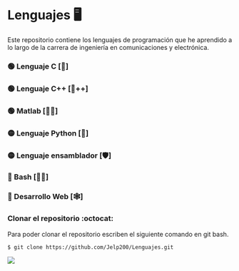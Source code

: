 # Lenguajes :desktop_computer:
Este repositorio contiene los lenguajes de programación que he aprendido a lo largo de la carrera de ingeniería en comunicaciones y electrónica.

### :green_circle: Lenguaje C [:croissant:]
### :green_circle: Lenguaje C++ [:croissant:++]
### :green_circle: Matlab [:man_scientist:]
### :yellow_circle: Lenguaje Python [:snake:]
### :yellow_circle: Lenguaje ensamblador [:shield:]
### :red_circle: Bash [:technologist:]
### :red_circle: Desarrollo Web [:spider_web:]


### Clonar el repositorio :octocat:
Para poder clonar el repositorio escriben el siguiente comando en git bash.
```git
$ git clone https://github.com/Jelp200/Lenguajes.git
```

<div>
  <img src="https://user-images.githubusercontent.com/66091809/231024378-3362413c-59b3-47bc-9c76-f81d38e9a999.png"/>
</div>
